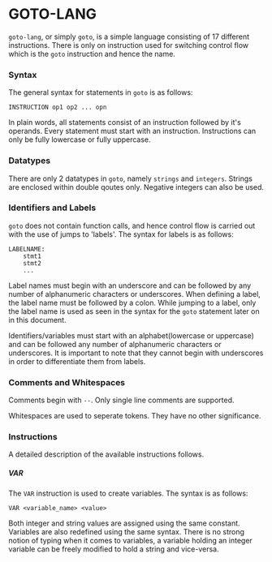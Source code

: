 # GOTO-LANG 

`goto-lang`, or simply `goto`, is a simple language consisting of 17 different instructions. There is only on instruction used for switching control flow which is the `goto` instruction and hence the name. 


### Syntax

The general syntax for statements in `goto` is as follows:


`INSTRUCTION op1 op2 ... opn`


In plain words, all statements consist of an instruction followed by it's operands. Every statement must start with an instruction. Instructions can only be fully lowercase or fully uppercase.


### Datatypes

There are only 2 datatypes in `goto`, namely `strings` and `integers`. Strings are enclosed within double qoutes only. Negative integers can also be used.


### Identifiers and Labels

`goto` does not contain function calls, and hence control flow is carried out with the use of jumps to 'labels'. The syntax for labels is as follows:


```
LABELNAME:
    stmt1
    stmt2
    ...
```


Label names must begin with an underscore and can be followed by any number of alphanumeric characters or underscores. When defining a label, the label name must be followed by a colon. While jumping to a label, only the label name is used as seen in the syntax for the `goto` statement later on  in this document.


Identifiers/variables must start with an alphabet(lowercase or uppercase) and can be followed any number of alphanumeric characters or underscores. It is important to note that they cannot begin with underscores in order to differentiate them from labels.


### Comments and Whitespaces

Comments begin with `--`. Only single line comments are supported.


Whitespaces are used to seperate tokens. They have no other significance.


### Instructions 

A detailed description of the available instructions follows.


##### VAR

The `VAR` instruction is used to create variables. The syntax is as follows:


`VAR <variable_name> <value>`


Both integer and string values are assigned using the same constant. Variables are also redefined using the same syntax. There is no strong notion of typing when it comes to variables, a variable holding an integer variable can be freely modified to hold a string and vice-versa.


#####


